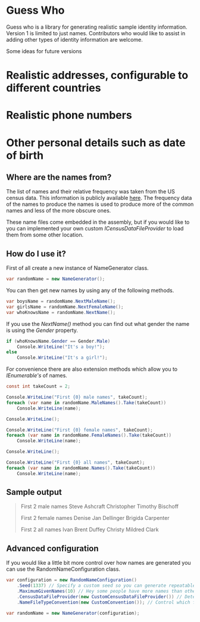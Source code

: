 Guess Who
=========

Guess who is a library for generating realistic sample identity information.  Version 1 is limited to just names.
Contributors who would like to assist in adding other types of identity information are welcome.

Some ideas for future versions
# Realistic addresses, configurable to different countries
# Realistic phone numbers
# Other personal details such as date of birth

Where are the names from?
-------------------------

The list of names and their relative frequency was taken from the US census data.
This information is publicly available [here](http://www.census.gov/genealogy/names/names_files.html).
The frequency data of the names to produce the names is used to produce more of the common names and less of the more obscure ones.

These name files come embedded in the assembly, but if you would like to you can implemented your own
custom _ICensusDataFileProvider_ to load them from some other location.

How do I use it?
----------------

First of all create a new instance of NameGenerator class.

```c#
var randomName = new NameGenerator();
```

You can then get new names by using any of the following methods.

```c#
var boysName = randomName.NextMaleName();
var girlsName = randomName.NextFemaleName();
var whoKnowsName = randomName.NextName();
```

If you use the _NextName()_ method you can find out what gender the name is using the _Gender_ property.

```c#
if (whoKnowsName.Gender == Gender.Male)
	Console.WriteLine("It's a boy!");
else
	Console.WriteLine("It's a girl!");
```

For convenience there are also extension methods which allow you to _IEnumerable<GeneratedName>'s_ of names.

```c#
const int takeCount = 2;

Console.WriteLine("First {0} male names", takeCount);
foreach (var name in randomName.MaleNames().Take(takeCount))
	Console.WriteLine(name);

Console.WriteLine();

Console.WriteLine("First {0} female names", takeCount);
foreach (var name in randomName.FemaleNames().Take(takeCount))
	Console.WriteLine(name);

Console.WriteLine();

Console.WriteLine("First {0} all names", takeCount);
foreach (var name in randomName.Names().Take(takeCount))
	Console.WriteLine(name);
```

Sample output
-------------

> First 2 male names
>     Steve Ashcraft
>     Christopher Timothy Bischoff
>
> First 2 female names
>     Denise Jan Dellinger
>     Brigida Carpenter
>
> First 2 all names
>     Ivan Brent Duffey
>     Christy Mildred Clark

Advanced configuration
----------------------

If you would like a little bit more control over how names are generated you can use the RandomNameConfiguration class.

```c#
var configuration = new RandomNameConfiguration()
	.Seed(1337) // Specify a custom seed so you can generate repeatable results
	.MaximumGivenNames(10) // Hey some people have more names than others the default is 3
	.CensusDataFileProvider(new CustomCensusDataFileProvider()) // Determine how the name files are loaded
	.NameFileTypeConvention(new CustomConvention()); // Control which files are treated as male or female

var randomName = new NameGenerator(configuration);
```